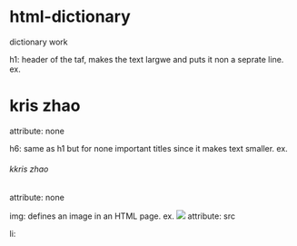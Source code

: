 # html-dictionary
dictionary work

h1: header of the taf, makes the text largwe and puts it non a seprate line.
ex. <h1>kris zhao</h1>
attribute: none

h6: same as h1 but for none important titles since it makes text smaller.
ex. <H6>kkris zhao</h6>
attribute: none

img: defines an image in an HTML page.
ex. <img src="bubble.jpg">
attribute: src

li: 
